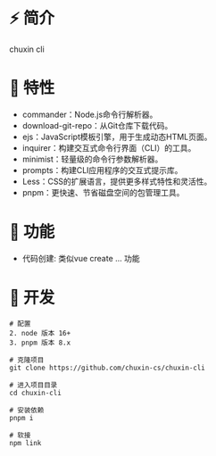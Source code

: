 # ⚡ 简介
chuxin cli

# 🌱 特性
- commander：Node.js命令行解析器。
- download-git-repo：从Git仓库下载代码。
- ejs：JavaScript模板引擎，用于生成动态HTML页面。
- inquirer：构建交互式命令行界面（CLI）的工具。
- minimist：轻量级的命令行参数解析器。
- prompts：构建CLI应用程序的交互式提示库。
- Less：CSS的扩展语言，提供更多样式特性和灵活性。
- pnpm：更快速、节省磁盘空间的包管理工具。


# 🍰 功能
- 代码创建: 类似vue create ... 功能

# 🚀 开发
```shell
# 配置
2. node 版本 16+
3. pnpm 版本 8.x

# 克隆项目
git clone https://github.com/chuxin-cs/chuxin-cli

# 进入项目目录
cd chuxin-cli

# 安装依赖
pnpm i

# 软接
npm link
```